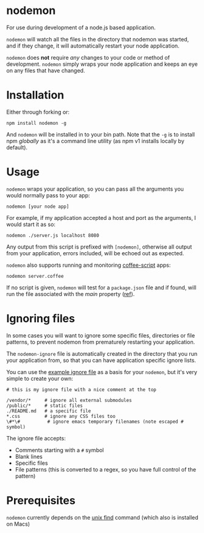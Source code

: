 # nodemon

For use during development of a node.js based application. 

`nodemon` will watch all the files in the directory that nodemon was started, and if they change, it will automatically restart your node application.

`nodemon` does **not** require *any* changes to your code or method of development. `nodemon` simply wraps your node application and keeps an eye on any files that have changed.

# Installation

Either through forking or:

    npm install nodemon -g
    
And `nodemon` will be installed in to your bin path.  Note that the `-g` is to install npm *globally* as it's a command line utility (as npm v1 installs locally by default).

# Usage

`nodemon` wraps your application, so you can pass all the arguments you would normally pass to your app:

    nodemon [your node app]

For example, if my application accepted a host and port as the arguments, I would start it as so:

    nodemon ./server.js localhost 8080

Any output from this script is prefixed with `[nodemon]`, otherwise all output from your application, errors included, will be echoed out as expected.

`nodemon` also supports running and monitoring [coffee-script](http://jashkenas.github.com/coffee-script/) apps:

    nodemon server.coffee

If no script is given, `nodemon` will test for a `package.json` file and if found, will run the file associated with the *main* property ([ref](https://github.com/remy/nodemon/issues/14)).

# Ignoring files

In some cases you will want to ignore some specific files, directories or file patterns, to prevent nodemon from prematurely restarting your application.  

The `nodemon-ignore` file is automatically created in the directory that you run your application from, so that you can have application specific ignore lists. 

You can use the [example ignore file](http://github.com/remy/nodemon/blob/master/nodemon-ignore.example) as a basis for your `nodemon`, but it's very simple to create your own:

    # this is my ignore file with a nice comment at the top
    
    /vendor/*     # ignore all external submodules
    /public/*     # static files
    ./README.md   # a specific file
    *.css         # ignore any CSS files too
    \#*\#          # ignore emacs temporary filenames (note escaped # symbol)

The ignore file accepts:

* Comments starting with a `#` symbol
* Blank lines
* Specific files
* File patterns (this is converted to a regex, so you have full control of the pattern)

# Prerequisites

`nodemon` currently depends on the [unix find](http://unixhelp.ed.ac.uk/CGI/man-cgi?find) command (which also is installed on Macs)
